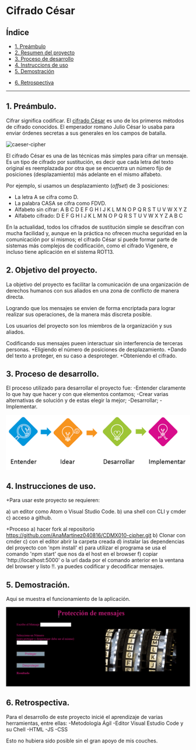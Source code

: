 # Cifrado César

## Índice

* [1. Preámbulo](#1-preámbulo)
* [2. Resumen del proyecto](#2-resumen-del-proyecto)
* [3. Proceso de desarrollo](#3-proceso-de-desarrollo)
* [4. Instruccions de uso](#4-instrucciones-de-uso)
* [5. Demostración](#5-demo)
+ [6. Retrospectiva](#6-retrospectiva)

***

## 1. Preámbulo.

Cifrar significa codificar. El [cifrado César](https://en.wikipedia.org/wiki/Caesar_cipher)
es uno de los primeros métodos de cifrado conocidos. El emperador romano Julio
César lo usaba para enviar órdenes secretas a sus generales en los campos de
batalla.

![caeser-cipher](https://upload.wikimedia.org/wikipedia/commons/thumb/2/2b/Caesar3.svg/2000px-Caesar3.svg.png)

El cifrado César es una de las técnicas más simples para cifrar un mensaje. Es
un tipo de cifrado por sustitución, es decir que cada letra del texto original
es reemplazada por otra que se encuentra un número fijo de posiciones
(desplazamiento) más adelante en el mismo alfabeto.

Por ejemplo, si usamos un desplazamiento (_offset_) de 3 posiciones:

* La letra A se cifra como D.
* La palabra CASA se cifra como FDVD.
* Alfabeto sin cifrar: A B C D E F G H I J K L M N O P Q R S T U V W X Y Z
* Alfabeto cifrado: D E F G H I J K L M N O P Q R S T U V W X Y Z A B C

En la actualidad, todos los cifrados de sustitución simple se descifran con
mucha facilidad y, aunque en la práctica no ofrecen mucha seguridad en la
comunicación por sí mismos; el cifrado César sí puede formar parte de sistemas
más complejos de codificación, como el cifrado Vigenère, e incluso tiene
aplicación en el sistema ROT13.

## 2. Objetivo del proyecto.

La objetivo del proyecto es facilitar la comunicación de una organización de 
derechos humanos con sus aliados en una zona de conflicto de manera directa.

Logrando que los mensajes se envien de forma encriptada para lograr realizar sus 
operaciones, de la manera más discreta posible.

Los usuarios del proyecto son los miembros de la organización y sus aliados.

Codificando sus mensajes pueen interactuar sin interferencia de terceras personas.
+Eligiendo el número de posiciones de desplazamiento.
+Dando del texto a proteger, en su caso a desproteger.
+Obteniendo el cifrado.

## 3. Proceso de desarrollo.

El proceso utilizado para desarrollar el proyecto fue:
  -Entender claramente lo que hay que hacer y con que elementos contamos; 
  -Crear varias alternativas de solución y de estas elegir la mejor;
  -Desarrollar;
  -Implementar.

![proceso-creativo](/src/assets/proceso.png)

## 4. Instrucciones de uso.
+Para usar este proyecto se requieren:

 a) un editor como Atom o Visual Studio Code.
 b) una shell con CLI y cmder
 c) acceso a github.

+Proceso
 a) hacer fork al repositorio https://github.com/AnaMartinez040816/CDMX010-cipher.git 
 b) Clonar con cmder
 c) con el editor abrir la carpeta creada
 d) instalar las dependencias del proyecto con 'npm install'
 e) para utilizar el programa se usa el comando 'npm start' que nos da el host en el browser
 f) copiar 'http://localhost:5000' o la url dada por el comando anterior en la ventana del browser y listo !!.
    ya puedes codificar y decodificar mensajes.

## 5. Demostración.

Aqui se muestra el funcionamiento de la aplicación.

![demostración](/src/assets/cipherdemo.gif)

## 6. Retrospectiva.

Para el desarrollo de este proyecto inicié el aprendizaje de varias herramientas, entre ellas:
-Metodología Ágil
-Editor Visual Estudio Code y su Chell
-HTML
-JS
-CSS

Esto no hubiera sido posible sin el gran apoyo de mis couches.
